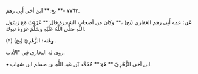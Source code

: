 ٧٧٦٢ -** بخ:** ابن أخي أَبِي رهم.

**عَن:** عمه أَبِي رهم الغفاري (بخ) ،** وكان من أصحاب الشجرة قال:** غَزَوْتُ مَعَ رَسُول اللَّهِ صَلَّى اللَّهُ عَلَيْهِ وسَلَّمَ غزوة تبوك.

**وعَنه:** الزُّهْرِيّ (بخ) (٢) .

روى له البخاري فِي "الأدب.

• ابن أخي الزُّهْرِيّ،** هُوَ:** مُحَمَّد بْن عَبد اللَّهِ بن مسلم ابن شهاب.